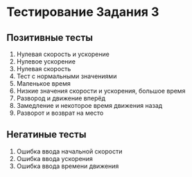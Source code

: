 # Тестирование Задания 3

## Позитивные тесты

1. Нулевая скорость и ускорение
2. Нулевое ускорение
3. Нулевая скорость
4. Тест с нормальными значениями
5. Маленькое время
6. Низкие значения скорости и ускорения, большое время
7. Развород и движение вперёд
8. Замедление и некоторое время движения назад
9. Разворот и возврат на место

## Негатиные тесты

1. Ошибка ввода начальной скорости
2. Ошибка ввода ускорения
3. Ошибка ввода времени движения
